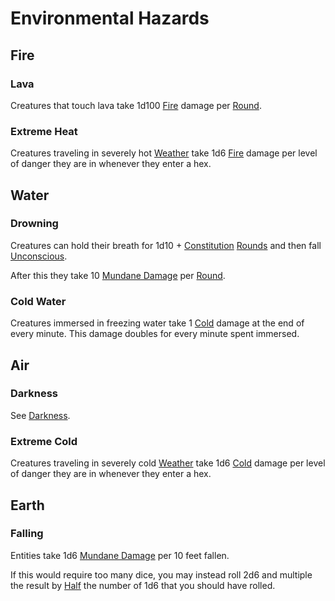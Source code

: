 # Environmental Hazards

## Fire

### Lava

Creatures that touch lava take 1d100 [Fire](../Combat/Damage%20Types/Fire.md) damage per [Round](../Core%20Procedures/Round.md).

### Extreme Heat

Creatures traveling in severely hot [Weather](Weather.md) take 1d6 [Fire](../Combat/Damage%20Types/Fire.md) damage per level of danger they are in whenever they enter a hex.

## Water

### Drowning

Creatures can hold their breath for 1d10 + [Constitution](../../Player%20Characters/The%20Ability%20Scores/Constitution.md) [Rounds](../Core%20Procedures/Round.md) and then fall [Unconscious](../Conditions/Unconscious.md).

After this they take 10 [Mundane Damage](../Combat/Damage%20Types/Mundane%20Damage.md) per [Round](../Core%20Procedures/Round.md).

### Cold Water

Creatures immersed in freezing water take 1 [Cold](../Combat/Damage%20Types/Cold.md) damage at the end of every minute. This damage doubles for every minute spent immersed.

## Air

### Darkness

See [Darkness](Darkness.md).

### Extreme Cold

Creatures traveling in severely cold [Weather](Weather.md) take 1d6 [Cold](../Combat/Damage%20Types/Cold.md) damage per level of danger they are in whenever they enter a hex.

## Earth

### Falling

Entities take 1d6 [Mundane Damage](../Combat/Damage%20Types/Mundane%20Damage.md) per 10 feet fallen.

If this would require too many dice, you may instead roll 2d6 and multiple the result by [Half](../Core%20Procedures/Half.md) the number of 1d6 that you should have rolled.
